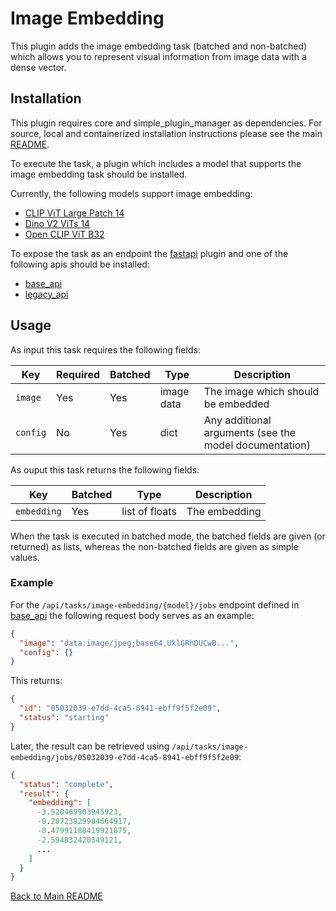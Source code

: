 # Image Embedding
This plugin adds the image embedding task (batched and non-batched) which allows you to represent visual information from image data with a dense vector.

## Installation

This plugin requires core and simple_plugin_manager as dependencies. For source, local and containerized installation instructions please see the main [README](../../README.md).

To execute the task, a plugin which includes a model that supports the image embedding task should be installed. 

Currently, the following models support image embedding:
- [CLIP ViT Large Patch 14](../clip_vit_large_patch14/README.md)
- [Dino V2 ViTs 14](../dino_v2_vits14/README.md)
- [Open CLIP ViT B32](../open_clip_vit_b32/README.md)

To expose the task as an endpoint the [fastapi](../fastapi/README.md) plugin and one of the following apis should be installed:
- [base_api](../base_api/README.md)
- [legacy_api](../legacy_api/README.md)

## Usage

As input this task requires the following fields:

| Key | Required | Batched | Type| Description |
| --- | --- | --- | --- | --- |
| `image` | Yes | Yes | image data | The image which should be embedded |
| `config` | No | Yes | dict | Any additional arguments (see the model documentation) |


As ouput this task returns the following fields:

| Key | Batched | Type| Description |
| --- | --- | --- | --- |
| `embedding` | Yes | list of floats | The embedding |

When the task is executed in batched mode, the batched fields are given (or returned) as lists, whereas the non-batched fields are given as simple values.

### Example

For the `/api/tasks/image-embedding/{model}/jobs` endpoint defined in [base_api](../base_api/README.md) the following request body serves as an example:

```json
{
  "image": "data:image/jpeg;base64,UklGRhDUCwB...",
  "config": {}
}
```

This returns:

```json
{
  "id": "05032039-e7dd-4ca5-8941-ebff9f5f2e09",
  "status": "starting"
}
```

Later, the result can be retrieved using `/api/tasks/image-embedding/jobs/05032039-e7dd-4ca5-8941-ebff9f5f2e09`:

```json
{
  "status": "complete",
  "result": {
    "embedding": [
      -3.520469903945923,
      -0.28723829984664917,
      -0.47991180419921875,
      -2.594832420349121,
      ...
    ]
  }
}
```



[Back to Main README](../../README.md)
